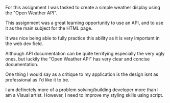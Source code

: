 For this assignment I was tasked to create a simple weather display using the "Open Weather API".

This assignment was a great learning opportunity to use an API, and to use it as the main subject for the HTML page. 

It was nice being able to fully practice this ability as it is very important in the web dev field. 

Although API documentation can be quite terrifying especially the very ugly ones, but luckily the "Open Weather API" has very clear and concise documentation. 

One thing I would say as a critique to my application is the design isnt as professional as I'd like it to be.

I am definetely more of a problem solving/building developer more than I am a Visual artist. However, I need to improve my styling skills using script. 

